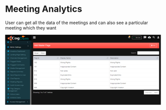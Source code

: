 # Meeting Analytics

User can get all the data of the meetings and can also see a particular meeting which they want

![](../.gitbook/assets/image%20%2854%29.png)

